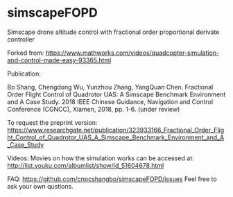 # simscapeFOPD
Simscape drone altitude control with fractional order proportional derivate controller

Forked from:
https://www.mathworks.com/videos/quadcopter-simulation-and-control-made-easy-93365.html

Publication:

Bo Shang, Chengdong Wu, Yunzhou Zhang, YangQuan Chen. Fractional Order Flight Control of Quadrotor UAS: A Simscape Benchmark Environment and A Case Study. 2018 IEEE Chinese Guidance, Navigation and Control Conference (CGNCC), Xiamen, 2018, pp. 1-6. (under review)

To request the preprint version:
https://www.researchgate.net/publication/323933166_Fractional_Order_Flight_Control_of_Quadrotor_UAS_A_Simscape_Benchmark_Environment_and_A_Case_Study

Videos:
Movies on how the simulation works can be accessed at:
http://list.youku.com/albumlist/show/id_51604678.html

FAQ:
https://github.com/cnpcshangbo/simscapeFOPD/issues
Feel free to ask your own qustions.
